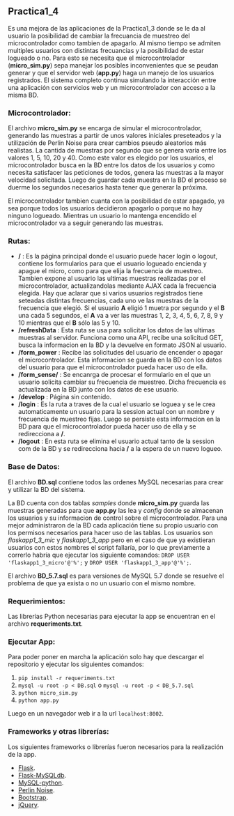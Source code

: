 ## Practica1_4
Es una mejora de las aplicaciones de la Practica1_3 donde se le da al usuario la posibilidad de cambiar la frecuancia de muestreo del microcontrolador como tambien de apagarlo. Al mismo tiempo se admiten multiples usuarios con distintas frecuancias y la posibilidad de estar logueado o no. Para esto se necesita que el microcontrolador (__micro_sim.py__) sepa manejar los posibles inconvenientes que se peudan generar y que el servidor web (__app.py__) haga un manejo de los usuarios registrados. El sistema completo continua simulando la interacción entre una aplicación con servicios web y un microcontrolador con acceso a la misma BD.


### Microcontrolador:
El archivo __micro_sim.py__ se encarga de simular el microcontrolador, generando las muestras a partir de unos valores iniciales preseteados y la utilización de Perlin Noise para crear cambios pseudo aleatorios más realistas. La cantida de muestras por segundo que se genera varia entre los valores 1, 5, 10, 20 y 40. Como este valor es elegido por los usuarios, el microcontrolador busca en la BD entre los datos de los usuarios y como necesita satisfacer las peticiones de todos, genera las muestras a la mayor velocidad solicitada. Luego de guardar cada muestra en la BD el proceso se duerme los segundos necesarios hasta tener que generar la próxima.

El microcontrolador tambien cuanta con la posibilidad de estar apagado, ya sea porque todos los usuarios decidieron apagarlo o porque no hay ninguno logueado. Mientras un usuario lo mantenga encendido el microcontrolador va a seguir generando las muestras.

### Rutas:

  * __/__ : Es la página principal donde el usuario puede hacer login o logout, contiene los formularios para que el usuario logueado encienda y apague el micro, como para que elija la frecuencia de muestreo. Tambien expone al usuario las ultimas muestras realizadas por el microcontrolador, actualizandolas mediante AJAX cada la frecuencia elegida. Hay que aclarar que si varios usuarios registrados tiene seteadas distintas frecuencias, cada uno ve las muestras de la frecuencia que elegió. Si el usuario __A__ eligió 1 muetra por segundo y el __B__ una cada 5 segundos, el __A__ va a ver las muestras 1, 2, 3, 4, 5, 6, 7, 8, 9 y 10 mientras que el __B__ sólo las 5 y 10.
  * __/refreshData__ : Esta ruta se usa para solicitar los datos de las ultimas muestras al servidor. Funciona como una API, recibe una solicitud GET, busca la informacion en la BD y la devuelve en formato JSON al usuario.
  * __/form_power__ : Recibe las solicitudes del usuario de encender o apagar el microcontrolador. Esta informacion se guarda en la BD con los datos del usuario para que el microcontrolador pueda hacer uso de ella.
  * __/form_sense/<freq>__ : Se encanrga de procesar el formulario en el que un usuario solicita cambiar su frecuencia de muestreo. Dicha frecuencia es actualizada en la BD junto con los datos de ese usuario.
  * __/develop__ : Página sin contenido.
  * __/login__ : Es la ruta a traves de la cual el usuario se loguea y se le crea automaticamente un usuario para la session actual con un nombre y frecuencia de muestreo fijas. Luego se persiste esta informacion en la BD para que el microcontrolador pueda hacer uso de ella y se redirecciona a __/__.
  * __/logout__ : En esta ruta se elimina el usuario actual tanto de la session com de la BD y se redirecciona hacia __/__ a la espera de un nuevo logueo.

### Base de Datos:
El archivo __BD.sql__ contiene todos las ordenes MySQL necesarias para crear y utilizar la BD del sistema.

La BD cuenta con dos tablas _samples_ donde __micro_sim.py__ guarda las muestras generadas para que __app.py__ las lea y _config_ donde se almacenan los usuarios y su informacion de control sobre el microcontrolador. Para una mejor administraron  de la BD cada aplicación tiene su propio usuario con los permisos necesarios para hacer uso de las tablas. Los usuarios son _flaskapp1_3_mic_ y _flaskapp1_3_app_ pero en el caso de que ya existieran usuarios con estos nombres el script fallaría, por lo que previamente a correrlo habría que ejecutar los siguiente comandos: `DROP USER 'flaskapp1_3_micro'@'%';` y `DROP USER 'flaskapp1_3_app'@'%';`.

El archivo __BD_5.7.sql__ es para versiones de MySQL 5.7 donde se resuelve el problema de que ya exista o no un usuario con el mismo nombre.

### Requerimientos:
Las librerías Python necesarias para ejecutar la app se encuentran en el archivo __requeriments.txt__.

### Ejecutar App:
Para poder poner en marcha la aplicación solo hay que descargar el repositorio y ejecutar los siguientes comandos:

  1. `pip install -r requeriments.txt`
  2. `mysql -u root -p < DB.sql` o `mysql -u root -p < DB_5.7.sql`
  3. `python micro_sim.py`
  4. `python app.py`

Luego en un navegador web ir a la url `localhost:8002`.

### Frameworks y otras librerías:
Los siguientes frameworks o librerías fueron necesarios para la realización de la app.

  * [Flask](https://github.com/pallets/flask).
  * [Flask-MySQLdb](https://github.com/admiralobvious/flask-mysqldb).
  * [MySQL-python](https://github.com/farcepest/MySQLdb1).
  * [Perlin Noise](https://github.com/caseman/noise).
  * [Bootstrap](https://github.com/twbs/bootstrap).
  * [jQuery](https://github.com/jquery/jquery).
